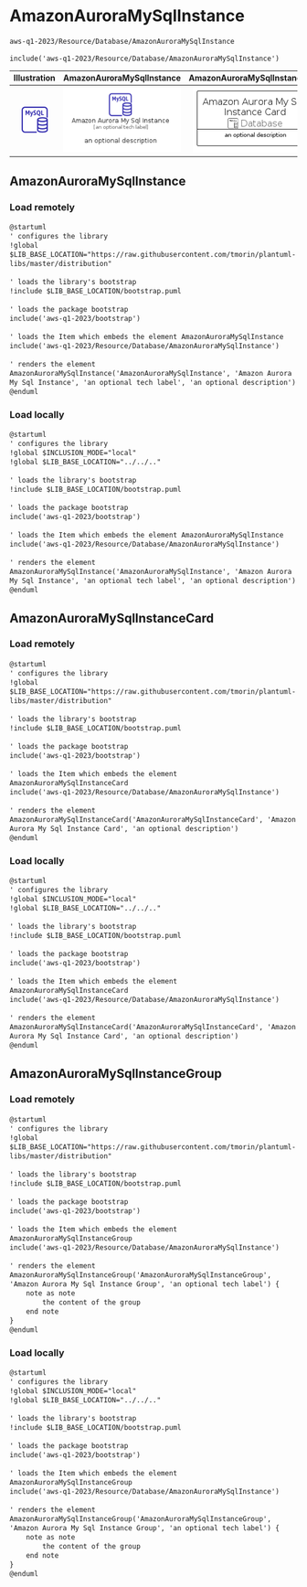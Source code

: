 # AmazonAuroraMySqlInstance


```text
aws-q1-2023/Resource/Database/AmazonAuroraMySqlInstance
```

```text
include('aws-q1-2023/Resource/Database/AmazonAuroraMySqlInstance')
```



| Illustration | AmazonAuroraMySqlInstance | AmazonAuroraMySqlInstanceCard | AmazonAuroraMySqlInstanceGroup |
| :---: | :---: | :---: | :---: |
| ![illustration for Illustration](../../../aws-q1-2023/Resource/Database/AmazonAuroraMySqlInstance.png) | ![illustration for AmazonAuroraMySqlInstance](../../../aws-q1-2023/Resource/Database/AmazonAuroraMySqlInstance.Local.png) | ![illustration for AmazonAuroraMySqlInstanceCard](../../../aws-q1-2023/Resource/Database/AmazonAuroraMySqlInstanceCard.Local.png) | ![illustration for AmazonAuroraMySqlInstanceGroup](../../../aws-q1-2023/Resource/Database/AmazonAuroraMySqlInstanceGroup.Local.png) |




## AmazonAuroraMySqlInstance

### Load remotely
```plantuml
@startuml
' configures the library
!global $LIB_BASE_LOCATION="https://raw.githubusercontent.com/tmorin/plantuml-libs/master/distribution"

' loads the library's bootstrap
!include $LIB_BASE_LOCATION/bootstrap.puml

' loads the package bootstrap
include('aws-q1-2023/bootstrap')

' loads the Item which embeds the element AmazonAuroraMySqlInstance
include('aws-q1-2023/Resource/Database/AmazonAuroraMySqlInstance')

' renders the element
AmazonAuroraMySqlInstance('AmazonAuroraMySqlInstance', 'Amazon Aurora My Sql Instance', 'an optional tech label', 'an optional description')
@enduml
```

### Load locally
```plantuml
@startuml
' configures the library
!global $INCLUSION_MODE="local"
!global $LIB_BASE_LOCATION="../../.."

' loads the library's bootstrap
!include $LIB_BASE_LOCATION/bootstrap.puml

' loads the package bootstrap
include('aws-q1-2023/bootstrap')

' loads the Item which embeds the element AmazonAuroraMySqlInstance
include('aws-q1-2023/Resource/Database/AmazonAuroraMySqlInstance')

' renders the element
AmazonAuroraMySqlInstance('AmazonAuroraMySqlInstance', 'Amazon Aurora My Sql Instance', 'an optional tech label', 'an optional description')
@enduml
```

## AmazonAuroraMySqlInstanceCard

### Load remotely
```plantuml
@startuml
' configures the library
!global $LIB_BASE_LOCATION="https://raw.githubusercontent.com/tmorin/plantuml-libs/master/distribution"

' loads the library's bootstrap
!include $LIB_BASE_LOCATION/bootstrap.puml

' loads the package bootstrap
include('aws-q1-2023/bootstrap')

' loads the Item which embeds the element AmazonAuroraMySqlInstanceCard
include('aws-q1-2023/Resource/Database/AmazonAuroraMySqlInstance')

' renders the element
AmazonAuroraMySqlInstanceCard('AmazonAuroraMySqlInstanceCard', 'Amazon Aurora My Sql Instance Card', 'an optional description')
@enduml
```

### Load locally
```plantuml
@startuml
' configures the library
!global $INCLUSION_MODE="local"
!global $LIB_BASE_LOCATION="../../.."

' loads the library's bootstrap
!include $LIB_BASE_LOCATION/bootstrap.puml

' loads the package bootstrap
include('aws-q1-2023/bootstrap')

' loads the Item which embeds the element AmazonAuroraMySqlInstanceCard
include('aws-q1-2023/Resource/Database/AmazonAuroraMySqlInstance')

' renders the element
AmazonAuroraMySqlInstanceCard('AmazonAuroraMySqlInstanceCard', 'Amazon Aurora My Sql Instance Card', 'an optional description')
@enduml
```

## AmazonAuroraMySqlInstanceGroup

### Load remotely
```plantuml
@startuml
' configures the library
!global $LIB_BASE_LOCATION="https://raw.githubusercontent.com/tmorin/plantuml-libs/master/distribution"

' loads the library's bootstrap
!include $LIB_BASE_LOCATION/bootstrap.puml

' loads the package bootstrap
include('aws-q1-2023/bootstrap')

' loads the Item which embeds the element AmazonAuroraMySqlInstanceGroup
include('aws-q1-2023/Resource/Database/AmazonAuroraMySqlInstance')

' renders the element
AmazonAuroraMySqlInstanceGroup('AmazonAuroraMySqlInstanceGroup', 'Amazon Aurora My Sql Instance Group', 'an optional tech label') {
    note as note
        the content of the group
    end note
}
@enduml
```

### Load locally
```plantuml
@startuml
' configures the library
!global $INCLUSION_MODE="local"
!global $LIB_BASE_LOCATION="../../.."

' loads the library's bootstrap
!include $LIB_BASE_LOCATION/bootstrap.puml

' loads the package bootstrap
include('aws-q1-2023/bootstrap')

' loads the Item which embeds the element AmazonAuroraMySqlInstanceGroup
include('aws-q1-2023/Resource/Database/AmazonAuroraMySqlInstance')

' renders the element
AmazonAuroraMySqlInstanceGroup('AmazonAuroraMySqlInstanceGroup', 'Amazon Aurora My Sql Instance Group', 'an optional tech label') {
    note as note
        the content of the group
    end note
}
@enduml
```

